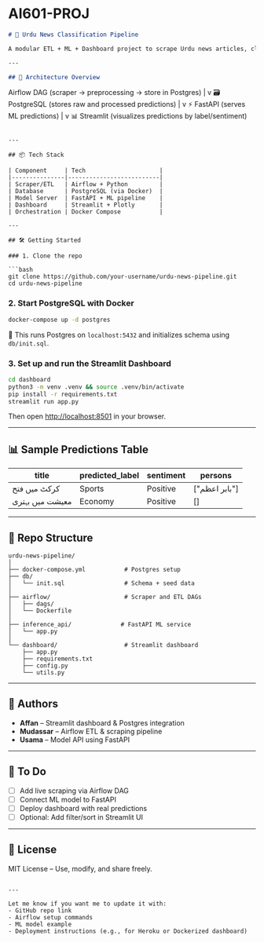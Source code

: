 # AI601-PROJ

```markdown
# 📰 Urdu News Classification Pipeline

A modular ETL + ML + Dashboard project to scrape Urdu news articles, classify them using an ML model, and visualize predictions through a live dashboard.

---

## 🚀 Architecture Overview

```

Airflow DAG (scraper → preprocessing → store in Postgres)
|
v
🗃️ PostgreSQL (stores raw and processed predictions)
|
v
⚡ FastAPI (serves ML predictions)
|
v
📊 Streamlit (visualizes predictions by label/sentiment)

````

---

## 📦 Tech Stack

| Component     | Tech                     |
|---------------|--------------------------|
| Scraper/ETL   | Airflow + Python         |
| Database      | PostgreSQL (via Docker)  |
| Model Server  | FastAPI + ML pipeline    |
| Dashboard     | Streamlit + Plotly       |
| Orchestration | Docker Compose           |

---

## 🛠️ Getting Started

### 1. Clone the repo

```bash
git clone https://github.com/your-username/urdu-news-pipeline.git
cd urdu-news-pipeline
````

### 2. Start PostgreSQL with Docker

```bash
docker-compose up -d postgres
```

📌 This runs Postgres on `localhost:5432` and initializes schema using `db/init.sql`.

### 3. Set up and run the Streamlit Dashboard

```bash
cd dashboard
python3 -m venv .venv && source .venv/bin/activate
pip install -r requirements.txt
streamlit run app.py
```

Then open [http://localhost:8501](http://localhost:8501) in your browser.

---

## 📊 Sample Predictions Table

| title           | predicted\_label | sentiment | persons        |
| --------------- | ---------------- | --------- | -------------- |
| کرکٹ میں فتح    | Sports           | Positive  | \["بابر اعظم"] |
| معیشت میں بہتری | Economy          | Positive  | \[]            |

---

## 📁 Repo Structure

```
urdu-news-pipeline/
│
├── docker-compose.yml           # Postgres setup
├── db/
│   └── init.sql                 # Schema + seed data
│
├── airflow/                     # Scraper and ETL DAGs
│   ├── dags/
│   └── Dockerfile
│
├── inference_api/              # FastAPI ML service
│   └── app.py
│
└── dashboard/                   # Streamlit dashboard
    ├── app.py
    ├── requirements.txt
    ├── config.py
    └── utils.py
```

---

## 🧠 Authors

* **Affan** – Streamlit dashboard & Postgres integration
* **Mudassar** – Airflow ETL & scraping pipeline
* **Usama** – Model API using FastAPI

---

## 📌 To Do

* [ ] Add live scraping via Airflow DAG
* [ ] Connect ML model to FastAPI
* [ ] Deploy dashboard with real predictions
* [ ] Optional: Add filter/sort in Streamlit UI

---

## 📜 License

MIT License – Use, modify, and share freely.

```

---

Let me know if you want me to update it with:
- GitHub repo link
- Airflow setup commands
- ML model example
- Deployment instructions (e.g., for Heroku or Dockerized dashboard)
```
